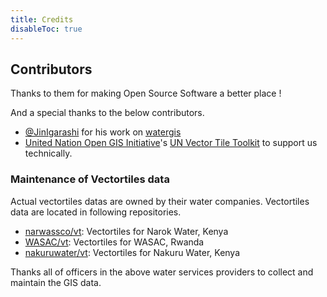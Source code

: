 ```yaml
---
title: Credits
disableToc: true
---
```


## Contributors

Thanks to them for making Open Source Software a better place !

And a special thanks to the below contributors.
- [@JinIgarashi](https://jin-igarashi.me) for his work on [watergis](https://github.com/watergis)
- [United Nation Open GIS Initiative](http://unopengis.org/)'s [UN Vector Tile Toolkit](https://github.com/unvt) to support us technically.

### Maintenance of Vectortiles data
Actual vectortiles datas are owned by their water companies. Vectortiles data are located in following repositories.

- [narwassco/vt](https://github.com/narwassco/vt): Vectortiles for Narok Water, Kenya
- [WASAC/vt](https://github.com/WASAC/vt): Vectortiles for WASAC, Rwanda
- [nakuruwater/vt](https://github.com/nakuruwater/vt): Vectortiles for Nakuru Water, Kenya

Thanks all of officers in the above water services providers to collect and maintain the GIS data.
